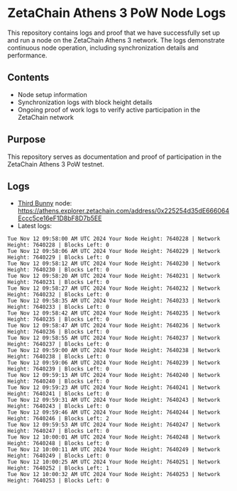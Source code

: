 # ZetaChain Athens 3 PoW Node Logs
This repository contains logs and proof that we have successfully set up and run a node on the ZetaChain Athens 3 network. The logs demonstrate continuous node operation, including synchronization details and performance.

## Contents
- Node setup information
- Synchronization logs with block height details
- Ongoing proof of work logs to verify active participation in the ZetaChain network

## Purpose
This repository serves as documentation and proof of participation in the ZetaChain Athens 3 PoW testnet.

## Logs

- [Third Bunny](https://thirdbunny.xyz/) node: https://athens.explorer.zetachain.com/address/0x225254d35dE666064Eccc5ce16eF1D8bF8D7b5EE
- Latest logs:
```
Tue Nov 12 09:58:00 AM UTC 2024 Your Node Height: 7640228 | Network Height: 7640228 | Blocks Left: 0
Tue Nov 12 09:58:06 AM UTC 2024 Your Node Height: 7640229 | Network Height: 7640229 | Blocks Left: 0
Tue Nov 12 09:58:12 AM UTC 2024 Your Node Height: 7640230 | Network Height: 7640230 | Blocks Left: 0
Tue Nov 12 09:58:20 AM UTC 2024 Your Node Height: 7640231 | Network Height: 7640231 | Blocks Left: 0
Tue Nov 12 09:58:27 AM UTC 2024 Your Node Height: 7640232 | Network Height: 7640232 | Blocks Left: 0
Tue Nov 12 09:58:35 AM UTC 2024 Your Node Height: 7640233 | Network Height: 7640233 | Blocks Left: 0
Tue Nov 12 09:58:42 AM UTC 2024 Your Node Height: 7640235 | Network Height: 7640235 | Blocks Left: 0
Tue Nov 12 09:58:47 AM UTC 2024 Your Node Height: 7640236 | Network Height: 7640236 | Blocks Left: 0
Tue Nov 12 09:58:55 AM UTC 2024 Your Node Height: 7640237 | Network Height: 7640237 | Blocks Left: 0
Tue Nov 12 09:59:00 AM UTC 2024 Your Node Height: 7640238 | Network Height: 7640238 | Blocks Left: 0
Tue Nov 12 09:59:06 AM UTC 2024 Your Node Height: 7640239 | Network Height: 7640239 | Blocks Left: 0
Tue Nov 12 09:59:13 AM UTC 2024 Your Node Height: 7640240 | Network Height: 7640240 | Blocks Left: 0
Tue Nov 12 09:59:23 AM UTC 2024 Your Node Height: 7640241 | Network Height: 7640241 | Blocks Left: 0
Tue Nov 12 09:59:31 AM UTC 2024 Your Node Height: 7640243 | Network Height: 7640243 | Blocks Left: 0
Tue Nov 12 09:59:46 AM UTC 2024 Your Node Height: 7640244 | Network Height: 7640246 | Blocks Left: 2
Tue Nov 12 09:59:53 AM UTC 2024 Your Node Height: 7640247 | Network Height: 7640247 | Blocks Left: 0
Tue Nov 12 10:00:01 AM UTC 2024 Your Node Height: 7640248 | Network Height: 7640248 | Blocks Left: 0
Tue Nov 12 10:00:11 AM UTC 2024 Your Node Height: 7640249 | Network Height: 7640249 | Blocks Left: 0
Tue Nov 12 10:00:25 AM UTC 2024 Your Node Height: 7640251 | Network Height: 7640252 | Blocks Left: 1
Tue Nov 12 10:00:32 AM UTC 2024 Your Node Height: 7640253 | Network Height: 7640253 | Blocks Left: 0
```
